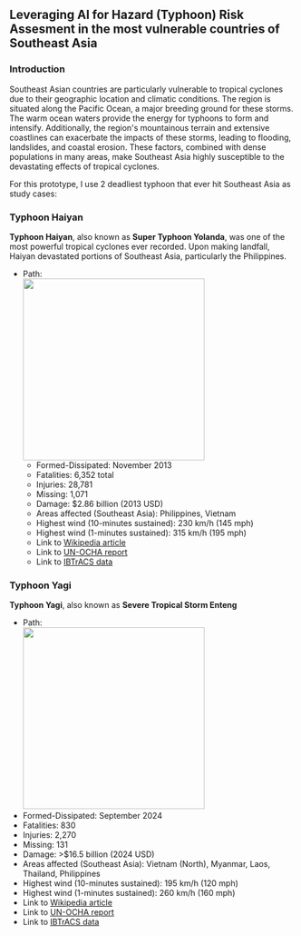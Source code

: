 ## Leveraging AI for Hazard (Typhoon) Risk Assesment in the most vulnerable countries of Southeast Asia
### Introduction

Southeast Asian countries are particularly vulnerable to tropical cyclones due to their geographic location and climatic conditions. The region is situated along the Pacific Ocean, a major breeding ground for these storms. The warm ocean waters provide the energy for typhoons to form and intensify. Additionally, the region's mountainous terrain and extensive coastlines can exacerbate the impacts of these storms, leading to flooding, landslides, and coastal erosion. These factors, combined with dense populations in many areas, make Southeast Asia highly susceptible to the devastating effects of tropical cyclones.

For this prototype, I use 2 deadliest typhoon that ever hit Southeast Asia as study cases:

### Typhoon Haiyan
__Typhoon Haiyan__, also known as __Super Typhoon Yolanda__, was one of the most powerful tropical cyclones ever recorded. Upon making landfall, Haiyan devastated portions of Southeast Asia, particularly the Philippines.<br />
* Path:<br />
<img src="https://upload.wikimedia.org/wikipedia/commons/2/2c/Haiyan_2013_path.png" width="320"></img>
  * Formed-Dissipated: November 2013
  * Fatalities: 6,352 total
  * Injuries: 28,781
  * Missing: 1,071
  * Damage: $2.86 billion (2013 USD)
  * Areas affected (Southeast Asia): Philippines, Vietnam
  * Highest wind (10-minutes sustained): 230 km/h (145 mph)
  * Highest wind (1-minutes sustained): 315 km/h (195 mph)
  * Link to [Wikipedia article](https://en.wikipedia.org/wiki/Typhoon_Haiyan)
  * Link to [UN-OCHA report](https://www.unocha.org/publications/report/philippines/philippines-super-typhoon-haiyan-yolanda-retrospect-humanitarian-impact-and-response-achievements-humanitarian-country-team-26-october-2023)
  * Link to [IBTrACS data](https://ncics.org/ibtracs/index.php?name=v04r01-2013306N07162)

### Typhoon Yagi
__Typhoon Yagi__, also known as __Severe Tropical Storm Enteng__
  * Path: <br />
    <img src="https://upload.wikimedia.org/wikipedia/commons/c/c2/Yagi_2024_path.png" width="320"></img>
  * Formed-Dissipated: September 2024
  * Fatalities: 830
  * Injuries: 2,270
  * Missing: 131
  * Damage: >$16.5 billion (2024 USD)
  * Areas affected (Southeast Asia): Vietnam (North), Myanmar, Laos, Thailand, Philippines
  * Highest wind (10-minutes sustained): 195 km/h (120 mph)
  * Highest wind (1-minutes sustained): 260 km/h (160 mph)
  * Link to [Wikipedia article](https://en.wikipedia.org/wiki/Typhoon_Yagi)
  * Link to [UN-OCHA report](https://www.unocha.org/publications/report/viet-nam/viet-nam-typhoon-yagi-and-floods-situation-update-no-3-14-september-2024)
  * Link to [IBTrACS data](https://ncics.org/ibtracs/index.php?name=v04r01-2024246N14125)
  
